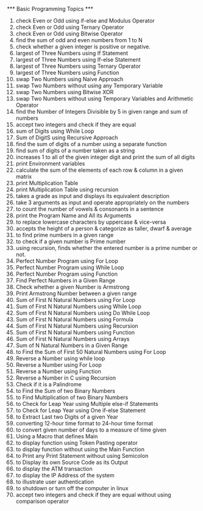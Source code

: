 *** Basic Programming Topics ***

1. check Even or Odd using if-else and Modulus Operator
2. check Even or Odd using Ternary Operator
3. check Even or Odd using Bitwise Operator
4. find the sum of odd and even numbers from 1 to N
5. check whether a given integer is positive or negative.
6. largest of Three Numbers using If Statement
7. largest of Three Numbers using If-else Statement
8. largest of Three Numbers using Ternary Operator
9. largest of Three Numbers using Function
10. swap Two Numbers using Naive Approach 
11. swap Two Numbers without using any Temporary Variable
12. swap Two Numbers using Bitwise XOR
13. swap Two Numbers without using Temporary Variables and Arithmetic Operator
14. find the Number of Integers Divisible by 5 in given range and sum of numbers
15. accept two integers and check if they are equal
16. sum of Digits using While Loop
17. Sum of DigitS using Recursive Approach
18. find the sum of digits of a number using a separate function
19. find sum of digits of a number taken as a string
20. increases 1 to all of the given integer digit and print the sum of all digits
21. print Environment variables
22. calculate the sum of the elements of each row & column in a given matrix
23. print Multiplication Table
24. print Multiplication Table using recursion
25. takes a grade as input and displays its equivalent description
26. take 3 arguments as input and operate appropriately on the numbers
27. to count the number of vowels & consonants in a sentence
28. print the Program Name and All its Arguments
29. to replace lowercase characters by uppercase & vice-versa
30. accepts the height of a person & categorize as taller, dwarf & average
31. to find prime numbers in a given range
32. to check if a given number is Prime number
33. using recursion, finds whether the entered number is a prime number or not.
34. Perfect Number Program using For Loop
35. Perfect Number Program using While Loop
36. Perfect Number Program using Function
37. Find Perfect Numbers in a Given Range
38. Check whether a given Number is Armstrong
39. Print Armstrong Number between a given range
40. Sum of First N Natural Numbers using For Loop
41. Sum of First N Natural Numbers using While Loop
42. Sum of First N Natural Numbers using Do While Loop
43. Sum of First N Natural Numbers using Formula
44. Sum of First N Natural Numbers using Recursion
45. Sum of First N Natural Numbers using Function
46. Sum of First N Natural Numbers using Arrays
47. Sum of N Natural Numbers in a Given Range
48. to Find the Sum of First 50 Natural Numbers using For Loop
49. Reverse a Number using while loop
50. Reverse a Number using For Loop
51. Reverse a Number using Function
52. Reverse a Number in C using Recursion
53. Check if it is a Palindrome
54. to Find the Sum of two Binary Numbers
55. to Find Multiplication of two Binary Numbers
56. to Check for Leap Year using Multiple else-if Statements
57. to Check for Leap Year using One if-else Statement
58. to Extract Last two Digits of a given Year
59. converting 12-hour time format to 24-hour time format
60. to convert given number of days to a measure of time given
61. Using a Macro that defines Main
62. to display function using Token Pasting operator
63. to display function without using the Main Function
64. to Print any Print Statement without using Semicolon
65. to Display its own Source Code as its Output
66. to display the ATM transaction
67. to display the IP Address of the system
68. to illustrate user authentication
69. to shutdown or turn off the computer in linux
70. accept two integers and check if they are equal without using comparison operator